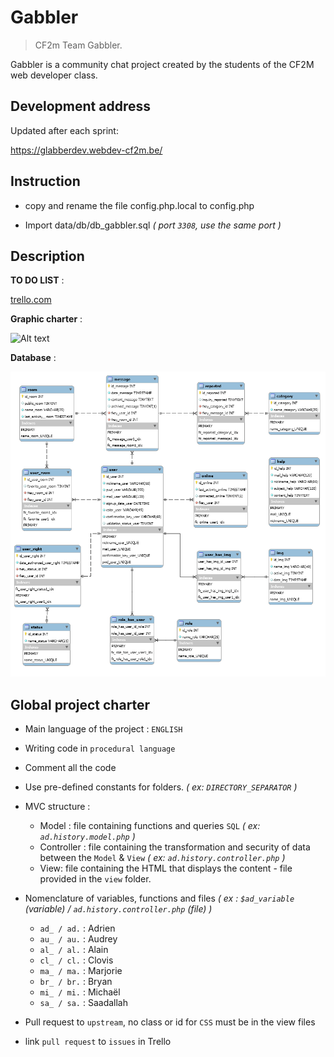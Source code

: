 # Gabbler
> CF2m Team Gabbler.

Gabbler is a community chat project created by the students of the CF2M web developer class.

## Development address
Updated after each sprint:

https://glabberdev.webdev-cf2m.be/

## Instruction 

- copy and rename the file config.php.local to config.php

- Import data/db/db_gabbler.sql *( port `3308`, use the same port )*

## Description

__TO DO LIST__ :

[trello.com](https://trello.com/b/w4Htib05)

__Graphic charter__ :

![Alt text](data/charte/Maquette%20XD/white%20mode/Rooms.png)

__Database__ :

![Alt text](data/db/db_gabbler.png)

## Global project charter

- Main language of the project : `ENGLISH`

- Writing code in `procedural language`

- Comment all the code

- Use pre-defined constants for folders. *( ex: `DIRECTORY_SEPARATOR` )*

- MVC structure :
    - Model : file containing functions and queries `SQL` *( ex: `ad.history.model.php` )*
    - Controller : file containing the transformation and security of data between the `Model` & `View` *( ex: `ad.history.controller.php` )*
    - View: file containing the HTML that displays the content - file provided in the `view` folder.
    
- Nomenclature of variables, functions and files *( ex : `$ad_variable` (variable) / `ad.history.controller.php` (file) )*
    - `ad_ / ad.` : Adrien
    - `au_ / au.` : Audrey
    - `al_ / al.` : Alain
    - `cl_ / cl.` : Clovis
    - `ma_ / ma.` : Marjorie
    - `br_ / br.` : Bryan
    - `mi_ / mi.` : Michaël
    - `sa_ / sa.` : Saadallah

- Pull request to `upstream`, no class or id for `CSS` must be in the view files

- link `pull request` to `issues` in Trello
